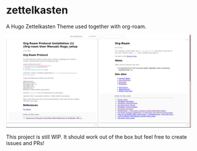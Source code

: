 # zettelkasten
A Hugo Zettelkasten Theme used together with org-roam.

<img src="screenshot.png">

This project is still WIP.
It should work out of the box but feel free to create issues and PRs!

